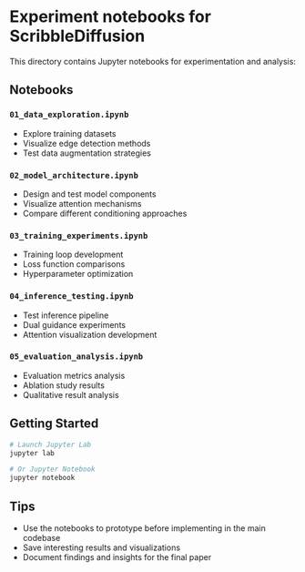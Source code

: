 # Experiment notebooks for ScribbleDiffusion

This directory contains Jupyter notebooks for experimentation and analysis:

## Notebooks

### `01_data_exploration.ipynb`
- Explore training datasets
- Visualize edge detection methods
- Test data augmentation strategies

### `02_model_architecture.ipynb` 
- Design and test model components
- Visualize attention mechanisms
- Compare different conditioning approaches

### `03_training_experiments.ipynb`
- Training loop development
- Loss function comparisons
- Hyperparameter optimization

### `04_inference_testing.ipynb`
- Test inference pipeline
- Dual guidance experiments
- Attention visualization development

### `05_evaluation_analysis.ipynb`
- Evaluation metrics analysis
- Ablation study results
- Qualitative result analysis

## Getting Started

```bash
# Launch Jupyter Lab
jupyter lab

# Or Jupyter Notebook
jupyter notebook
```

## Tips

- Use the notebooks to prototype before implementing in the main codebase
- Save interesting results and visualizations
- Document findings and insights for the final paper
